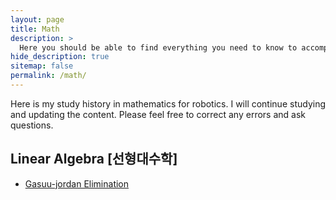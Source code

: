 ```yaml
---
layout: page
title: Math
description: >
  Here you should be able to find everything you need to know to accomplish the most common tasks when blogging with Hydejack.
hide_description: true
sitemap: false
permalink: /math/
---
```

Here is my study history in mathematics for robotics. 
I will continue studying and updating the content. 
Please feel free to correct any errors and ask questions.

## Linear Algebra [선형대수학]
* [Gasuu-jordan Elimination]


[Gasuu-jordan Elimination]: gaussjordan.md
[LICENSE]: ../LICENSE.md
[NOTICE]: ../NOTICE.md
[CHANGELOG]: ../CHANGELOG.md

